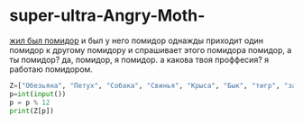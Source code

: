 # super-ultra-Angry-Moth-
[жил был помидор](https://yandex.ru/images/search?from=tabbar&img_url=https%3A%2F%2Fs00.yaplakal.com%2Fpics%2Fpics_original%2F6%2F2%2F1%2F13591126.jpg&lr=969&pos=0&rpt=simage&text=%D1%8A%D1%8C%D1%8A)
и был у него помидор
однажды приходит один помидор к другому помидору
и спрашивает этого помидора
помидор, а ты помидор?
да, помидор, я помидор.
а какова твоя проффесия?
я работаю помидором.
```python
Z=["Обезьяна", "Петух", "Собака", "Свинья", "Крыса", "Бык", "тигр", "заяц", "Дракон", "Змея", "Лошадь", "Овца"]
p=int(input())
p = p % 12
print(Z[p])
```

